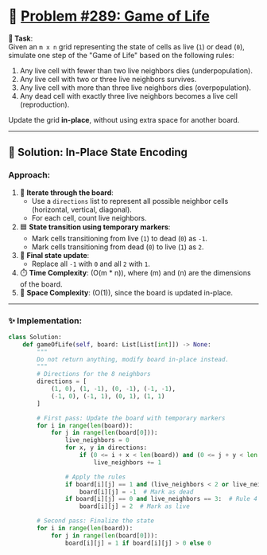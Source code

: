 # 📝 [Problem #289: Game of Life](https://leetcode.com/problems/game-of-life/description/)  

**🎯 Task**:  
Given an `m x n` grid representing the state of cells as live (`1`) or dead (`0`), simulate one step of the "Game of Life" based on the following rules:  
1. Any live cell with fewer than two live neighbors dies (underpopulation).  
2. Any live cell with two or three live neighbors survives.  
3. Any live cell with more than three live neighbors dies (overpopulation).  
4. Any dead cell with exactly three live neighbors becomes a live cell (reproduction).  

Update the grid **in-place**, without using extra space for another board.

---

## 🌟 Solution: In-Place State Encoding  

### Approach:  
1. 🔄 **Iterate through the board**:  
   - Use a `directions` list to represent all possible neighbor cells (horizontal, vertical, diagonal).  
   - For each cell, count live neighbors.  
2. 🟦 **State transition using temporary markers**:  
   - Mark cells transitioning from live (`1`) to dead (`0`) as `-1`.  
   - Mark cells transitioning from dead (`0`) to live (`1`) as `2`.  
3. 🔄 **Final state update**:  
   - Replace all `-1` with `0` and all `2` with `1`.  
4. ⏱️ **Time Complexity**: \(O(m * n)\), where \(m\) and \(n\) are the dimensions of the board.  
5. 🔗 **Space Complexity**: \(O(1)\), since the board is updated in-place.  

---

### ✨ Implementation:  

```python
class Solution:
    def gameOfLife(self, board: List[List[int]]) -> None:
        """
        Do not return anything, modify board in-place instead.
        """
        # Directions for the 8 neighbors
        directions = [
            (1, 0), (1, -1), (0, -1), (-1, -1),
            (-1, 0), (-1, 1), (0, 1), (1, 1)
        ]

        # First pass: Update the board with temporary markers
        for i in range(len(board)):
            for j in range(len(board[0])):
                live_neighbors = 0
                for x, y in directions:
                    if (0 <= i + x < len(board)) and (0 <= j + y < len(board[0])) and abs(board[i + x][j + y]) == 1:
                        live_neighbors += 1

                # Apply the rules
                if board[i][j] == 1 and (live_neighbors < 2 or live_neighbors > 3):  # Rule 1 or 3
                    board[i][j] = -1  # Mark as dead
                if board[i][j] == 0 and live_neighbors == 3:  # Rule 4
                    board[i][j] = 2  # Mark as live

        # Second pass: Finalize the state
        for i in range(len(board)):
            for j in range(len(board[0])):
                board[i][j] = 1 if board[i][j] > 0 else 0
```
